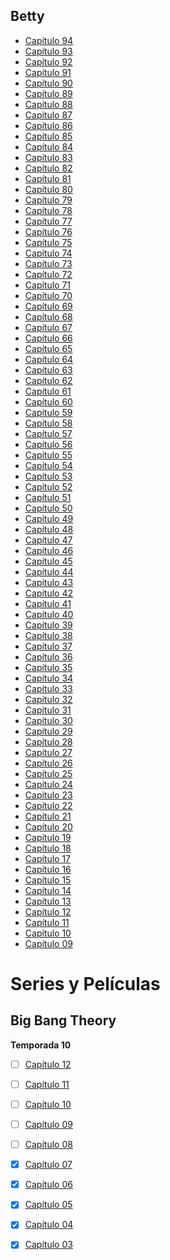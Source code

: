 ## Betty

- [Capítulo 94]()
- [Capítulo 93](https://drive.google.com/file/d/1fSmUZuHi-E9bcZ_Jdez9CFLzheZNAvAm/preview)
- [Capítulo 92](https://drive.google.com/file/d/1qsjnfMo_ZP5JpS37mYUxkyo1ES-CWBtc/preview)
- [Capítulo 91](https://drive.google.com/file/d/1GuS6BCjNrwHP06OILzeZWxUAAHbicPgr/preview)
- [Capítulo 90](https://drive.google.com/file/d/1s91IIbAe23HKv5ma0wRnqKmKb4go8JxC/preview)
- [Capítulo 89](https://drive.google.com/file/d/1FtH0wTb3CK6FO2qKH1DA6WM7xsAQ8nj_/preview)
- [Capítulo 88](https://drive.google.com/file/d/1wyrNPa8bkS8CiVFuyG3KvgYd7SzzdMLt/preview)
- [Capítulo 87](https://drive.google.com/file/d/1udrnPG5ccok7m6gPnEGbswbtEfd54pwI/preview)
- [Capítulo 86](https://drive.google.com/file/d/1ckBq1IrGBZeiWngHhu0rbaSscfLCby8A/preview)
- [Capítulo 85](https://drive.google.com/file/d/1NsXGYjECXYc0F65085637cZ9Rae8cYwU/preview)
- [Capítulo 84](https://drive.google.com/file/d/1Rus7fVNi-PTuGTDTtcHdcp5Mfc5eygV9/preview)
- [Capítulo 83](https://drive.google.com/file/d/1eByyIncz16kPdjV51TOQQn3QjHSuyZvG/preview)
- [Capítulo 82](https://drive.google.com/file/d/14lqYHQjDe_vejOxwEGHCLf5retBRL-oQ/preview)
- [Capítulo 81](https://drive.google.com/file/d/17dDimB6cdvGojR96IsdzgoQx0G2BUQXF/preview)
- [Capítulo 80](https://drive.google.com/file/d/1qGefGXKwABhN0DX4fs8xE1TENVGjg_Tj/preview)
- [Capítulo 79](https://drive.google.com/file/d/1_OCEVR8_AG1Pe3IOtqKTLfNlQkai_dwS/preview)
- [Capítulo 78](https://drive.google.com/file/d/15E9ndMY2UbXTRlu91lN3R1btMxym25UA/preview)
- [Capítulo 77](https://drive.google.com/file/d/1-CkI1IPTjVirVZOTam0q7EdfeclY42UC/preview)
- [Capítulo 76](https://drive.google.com/file/d/19xMaU1UxroFz7P4sjbKsTtFBJUTbe-oC/preview)
- [Capítulo 75](https://drive.google.com/file/d/120jvtI-ekdkxYXnDSocPAoogyNU7XZ_D/preview)
- [Capítulo 74](https://drive.google.com/file/d/1sKSWz13PWWqkIwSoRCOksx6VPwVg5ylf/preview)
- [Capítulo 73](https://drive.google.com/file/d/1m4T5t68HkYhm26NxePMc1nuOdH6MsdDJ/preview)
- [Capítulo 72](https://drive.google.com/file/d/1611xdMtDvW0sqwhM2RplMg9f-PI5IDqq/preview)
- [Capítulo 71](https://drive.google.com/file/d/1zuRv25HjlSSmEPQL6KYqjih_KLmIbxLm/preview)
- [Capítulo 70](https://drive.google.com/file/d/142umY_7HQFLCPs9-W1jAGnu8jceeGpRY/preview)
- [Capítulo 69](https://drive.google.com/file/d/1NuQFvket49xekifoZ62n0_S9e6DA_KPg/preview)
- [Capítulo 68](https://drive.google.com/file/d/1R_Q_ALnM2iROy8AkZ6-5CPRZ7uD7ycE1/preview)
- [Capítulo 67](https://drive.google.com/file/d/11gMiYXhjJ2EpGXUybmvjnjmWvqUKlZWj/preview)
- [Capítulo 66](https://drive.google.com/file/d/1AAl5VVibQmUQc-CmJjjlMDWmRzMt6NHc/preview)
- [Capítulo 65](https://drive.google.com/file/d/1rRJr0RBgjUQw1HnL_itaSVtWBv3pj3er/preview)
- [Capítulo 64](https://drive.google.com/file/d/1U6tS0StN_9kEqO2KVkIA0d_M8hQK-RRL/preview)
- [Capítulo 63](https://drive.google.com/file/d/1YqTJz2K3dPrkrAwwkT8pBW-WG5ro4rSs/preview)
- [Capítulo 62](https://drive.google.com/file/d/1Xyz2hRqyl84AKGQSXMLFnZbQ2tS8fj1Q/preview)
- [Capítulo 61](https://drive.google.com/file/d/1OlkS3v3h27pFQPCfzp6VAy4Jxf2eYhdH/preview)
- [Capítulo 60](https://drive.google.com/file/d/17lJXs_BgKN7b18Hsx42Hkuftzu7rtL5G/preview)
- [Capítulo 59](https://drive.google.com/file/d/1N7owkS1IPqat6olgHyjGrK7HnIP-W5R1/preview)
- [Capítulo 58](https://drive.google.com/file/d/1OzVcygR5g248MQJMoy0c3-Be07gCzyaV/preview)
- [Capítulo 57](https://drive.google.com/file/d/1IY5C4RSfs2N2dy-5cHWbLUH37oPE3Xuv/preview)
- [Capítulo 56](https://drive.google.com/file/d/1Cc5voRq7wSKdGtS2kQASDy6dGazKmz-T/preview)
- [Capítulo 55](https://drive.google.com/file/d/14VZgI6qXcPUGhaqUX8U8che2hV3ohP-C/preview)
- [Capítulo 54](https://drive.google.com/file/d/1DlOQN-cRVzVoVDcId-zaUyoJbI4pmp6c/preview)
- [Capítulo 53](https://drive.google.com/file/d/1rc7l7IykWBMBjs1AdycClybWYg8DoIai/preview)
- [Capítulo 52](https://drive.google.com/file/d/1_oRBxdkpVMumC5j_eTUuBQo2oB63daKL/preview)
- [Capítulo 51](https://drive.google.com/file/d/1x2q9Gso41HgeBXhy2SFEDY3FVKcQLjFN/preview)
- [Capítulo 50](https://drive.google.com/file/d/1K8tVg7pLdY2ZAHFDGqug3lyP9lHEQ_cw/preview)
- [Capítulo 49](https://drive.google.com/file/d/13vjq1jdBHEntUurmNA70IEWQxfZ4Hs-i/preview)
- [Capítulo 48](https://drive.google.com/file/d/1LtToqOwG1QplcqzTr9T4OjJmFH-WgCua/preview)
- [Capítulo 47](https://drive.google.com/file/d/1Zj4Pka8WzXiFeYPROwBLWooYV44gY2nU/preview)
- [Capítulo 46](https://drive.google.com/file/d/1sV6ZJwOUxUmmMGkgAxDoeb6qoQpueXlf/preview)
- [Capítulo 45](https://drive.google.com/file/d/1VYdJvkACK8zvt_D03R5f71DEvEn3cj-6/preview)
- [Capítulo 44](https://drive.google.com/file/d/1Bp1wiukw4EocPF7MMTe-TeQYOhu1z0uE/preview)
- [Capítulo 43](https://drive.google.com/file/d/1LK4yV5lF02jxoXaT0LH_CqvRS4aEmS00/preview)
- [Capítulo 42](https://drive.google.com/file/d/195SXI4YrWfNXmF8vfyfo2cEFBB1YKYj5/preview)
- [Capítulo 41](https://drive.google.com/file/d/1RkShlvwULsMykgaPLe_tpxzkuM-mxl2Z/preview)
- [Capítulo 40](https://drive.google.com/file/d/1lVtUVO_dHhCGev-eKeAK4ZuFwYChBwkS/preview)
- [Capítulo 39](https://drive.google.com/file/d/102wtLyfAaNjcDFv9-iXNBTd5uy9Y8ROr/preview)
- [Capítulo 38](https://drive.google.com/file/d/1tmabKrKIPuzS2pqCQpTN-XxEuHtLf3BZ/preview)
- [Capítulo 37](https://drive.google.com/file/d/1r3DRbR_KjFqlnbQ3X2KD6g-FZr3T1Ykn/preview)
- [Capítulo 36](https://drive.google.com/file/d/1jMrrPN9zbwVEYwXcyaPIqV8KtDk1ELS2/preview)
- [Capítulo 35](https://drive.google.com/file/d/1HEMEkQEerVD-q8QCmaDVt8ghkTFXPu0P/preview)
- [Capítulo 34](https://drive.google.com/file/d/1WhMKN2gKrgP6An_5UyoNDnVUVP16p61w/preview)
- [Capítulo 33](https://drive.google.com/file/d/16dfPcONm5ikzyAVuUY1hbMraR_k520o0/preview)
- [Capítulo 32](https://drive.google.com/file/d/1oI4ICp2_0MRryYQgFNbneDWTVKqhMAKn/preview)
- [Capítulo 31](https://drive.google.com/file/d/1O8rUAsbJzaSOmAzpt4M33rnvjmgpIFnW/preview)
- [Capítulo 30](https://drive.google.com/file/d/1A_7hmPZ2wuBa54BLZxryw4jdS34XWsoF/preview)
- [Capítulo 29](https://drive.google.com/file/d/1h_vtRvX7Ewwh1IAeieJqeN1Dpfa2FQI_/preview)
- [Capítulo 28](https://drive.google.com/file/d/1yZ44mI3G8wDzRVpR4KOlr067cDC3H8Iz/preview)
- [Capítulo 27](https://drive.google.com/file/d/1BtTg_eFx5db-6YaxcollpVvNZ8ceguiK/preview)
- [Capítulo 26](https://drive.google.com/file/d/1i6iH4aEpXf3ECTgbSi1zxKVRuQA08Zz8/preview)
- [Capítulo 25](https://drive.google.com/file/d/10wMX-HdnTlNcbhEnnRo5_0SVPEso998Y/preview)
- [Capítulo 24](https://drive.google.com/file/d/10T3Xl4I14SFFiermzYZfwEto17FIOkr_/preview)
- [Capítulo 23](https://drive.google.com/file/d/1tzr_Q8HXbDvmoSYr0jHEnobw3Xqwi-eB/preview)
- [Capítulo 22](https://drive.google.com/file/d/1AuNyjf52AuttIcZxYtNaoahQGRqdlj25/preview)
- [Capítulo 21](https://drive.google.com/file/d/1_JTU4ohgrK_m4xVctBZSGIW5EwwLDsHX/preview)
- [Capítulo 20](https://drive.google.com/file/d/1tcxs8YNDrmqCywYX8oq20not9tvI5ahg/preview)
- [Capítulo 19](https://drive.google.com/file/d/1hSe1Zf5OzB4pTiNQfSMGiNBs8VgESZzQ/preview)
- [Capítulo 18](https://drive.google.com/file/d/1mFszW0A5FmwASGpQqnnPUxEGS6wtbmI9/preview)
- [Capítulo 17](https://drive.google.com/file/d/1VCxI4pymRvHA-Hv1L2SEvDPZsQiQ3_WP/preview)
- [Capítulo 16](https://drive.google.com/file/d/19uCO2anZZGK1rY5Cbvoc21CRt7moee4n/preview)
- [Capítulo 15](https://drive.google.com/file/d/1Giu4_qOjmxGzTHVv2EYheSTbZiLTL8oO/preview)
- [Capítulo 14](https://drive.google.com/file/d/1OKoGboKXYva2emn2O5ntqGkioI8lEM2w/preview)
- [Capítulo 13](https://drive.google.com/file/d/1B5yMzhdgVFdnJIh0rH7taCBm_RSF-Cj2/preview)
- [Capítulo 12](https://drive.google.com/file/d/1AafPjK3xX79KCKn1tDazNuEkCQQVmwib/preview)
- [Capítulo 11](https://drive.google.com/file/d/1gBZblWk3xGCXGcbf50awyEUc0_-gWojl/preview)
- [Capítulo 10](https://drive.google.com/file/d/1D6ROwOk1wkNr4Hlq_jvO8joC81utW6nk/preview)
- [Capítulo 09](https://drive.google.com/file/d/1761Hxm_c4_OKg3s3hNYlYNeq2q-C12-X/preview)



# Series y Películas
## Big Bang Theory

**Temporada 10**
- [ ] [Capítulo 12]()
- [ ] [Capítulo 11](https://mega.nz/embed/O7wRDC4T#kOGUOGnrmA_tnzcaMU_It2muTTov-1RLJD1nCtrnphw)
- [ ] [Capítulo 10](https://mega.nz/embed/OjIinDRL#IK2Avaf3lhIpwZX8k2z3v6pIQadmmzkLttsYT2u_6NY)
- [ ] [Capítulo 09](https://mega.nz/embed/76BEnboa#BZOKBuqMj6K--JiD32NLOL__ktNOfTFurP7qLFxl3LM)
- [ ] [Capítulo 08](https://mega.nz/embed/DmYVDJAQ#wWA82ybYWSvIrN0UoC2ElO7Xx8w2ynpgWBCQjlKeik0)
- [x] [Capítulo 07](https://mega.nz/embed/D7B1gJgR#xB6JGG38pgbLtZ-PMWUbeQL6jJmRGjv0snU4EweBgIw)
- [x] [Capítulo 06](https://mega.nz/embed/quJ0xLLR#s3ewoF_0IXWzUXFp2rEHAY_IS8KLZwwwXsnLQfv4sAU)
- [x] [Capítulo 05](https://mega.nz/embed/6uA1wBjK#Og8pKfS4188igLFwU4BDetE3TQ1_xTDcPl4J7LuAmII)
- [x] [Capítulo 04](https://mega.nz/embed/TmhEhICD#A8AkocA5raLkIzGQLRR9kaLb3Xjvzk6UKYHruWg573I)
- [x] [Capítulo 03](https://mega.nz/embed/KrxVAL4I#BzdYnhfyxe-ckkKY9zJ3lPzHw8CRFu6DiFYwx09qYg0)




